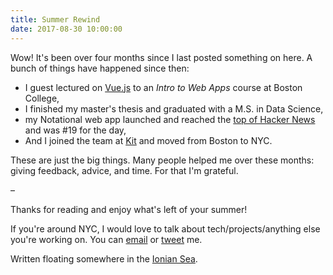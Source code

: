 ```yaml
---
title: Summer Rewind
date: 2017-08-30 10:00:00
---
```


Wow! It's been over four months since I last posted something on here. A bunch of things have happened since then:

* I guest lectured on [Vue.js](https://vuejs.org) to an *Intro to Web Apps* course at Boston College,
* I finished my master's thesis and graduated with a M.S. in Data Science,
* my Notational web app launched and reached the [top of Hacker News](https://news.ycombinator.com/front?day=2017-05-24) and was #19 for the day,
* And I joined the team at [Kit](https://kit.com) and moved from Boston to NYC.

These are just the big things. Many people helped me over these months: giving feedback, advice, and time. For that I'm grateful.

–

Thanks for reading and enjoy what's left of your summer!

If you're around NYC, I would love to talk about tech/projects/anything else you're working on. You can [email](mailto:meagher.co) or [tweet](https://twitter.com/tomfme) me.

Written floating somewhere in the [Ionian Sea](https://en.wikipedia.org/wiki/Ionian_Sea).